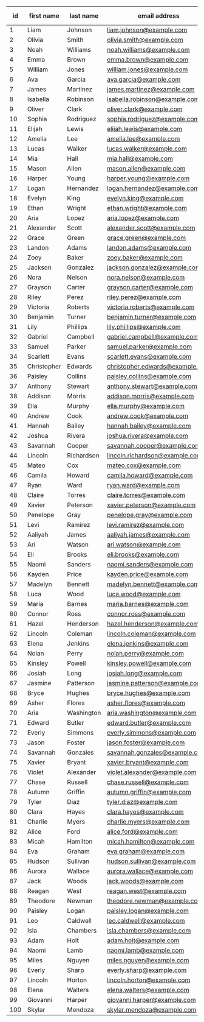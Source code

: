 | id  | first name  | last name  | email address                   | mobile number |
|-----|-------------|------------|---------------------------------|---------------|
| 1   | Liam        | Johnson    | liam.johnson@example.com        | +6584582486   |
| 2   | Olivia      | Smith      | olivia.smith@example.com        | +6596133788   |
| 3   | Noah        | Williams   | noah.williams@example.com       | +6585240148   |
| 4   | Emma        | Brown      | emma.brown@example.com          | +6597556793   |
| 5   | William     | Jones      | william.jones@example.com       | +6585875483   |
| 6   | Ava         | Garcia     | ava.garcia@example.com          | +6581614604   |
| 7   | James       | Martinez   | james.martinez@example.com      | +6596040463   |
| 8   | Isabella    | Robinson   | isabella.robinson@example.com   | +6586247512   |
| 9   | Oliver      | Clark      | oliver.clark@example.com        | +6594718197   |
| 10  | Sophia      | Rodriguez  | sophia.rodriguez@example.com    | +6593129901   |
| 11  | Elijah      | Lewis      | elijah.lewis@example.com        | +6584625700   |
| 12  | Amelia      | Lee        | amelia.lee@example.com          | +6582240483   |
| 13  | Lucas       | Walker     | lucas.walker@example.com        | +6595129606   |
| 14  | Mia         | Hall       | mia.hall@example.com            | +6589725130   |
| 15  | Mason       | Allen      | mason.allen@example.com         | +6595447180   |
| 16  | Harper      | Young      | harper.young@example.com        | +6582736204   |
| 17  | Logan       | Hernandez  | logan.hernandez@example.com     | +6595872440   |
| 18  | Evelyn      | King       | evelyn.king@example.com         | +6587755925   |
| 19  | Ethan       | Wright     | ethan.wright@example.com        | +6586696427   |
| 20  | Aria        | Lopez      | aria.lopez@example.com          | +6587618925   |
| 21  | Alexander   | Scott      | alexander.scott@example.com     | +6593716004   |
| 22  | Grace       | Green      | grace.green@example.com         | +6595801688   |
| 23  | Landon      | Adams      | landon.adams@example.com        | +6581445942   |
| 24  | Zoey        | Baker      | zoey.baker@example.com          | +6597557150   |
| 25  | Jackson     | Gonzalez   | jackson.gonzalez@example.com    | +6588576787   |
| 26  | Nora        | Nelson     | nora.nelson@example.com         | +6587089477   |
| 27  | Grayson     | Carter     | grayson.carter@example.com      | +6595573943   |
| 28  | Riley       | Perez      | riley.perez@example.com         | +6583084868   |
| 29  | Victoria    | Roberts    | victoria.roberts@example.com    | +6594952440   |
| 30  | Benjamin    | Turner     | benjamin.turner@example.com     | +6593041715   |
| 31  | Lily        | Phillips   | lily.phillips@example.com       | +6599478892   |
| 32  | Gabriel     | Campbell   | gabriel.campbell@example.com    | +6586772210   |
| 33  | Samuel      | Parker     | samuel.parker@example.com       | +6585483094   |
| 34  | Scarlett    | Evans      | scarlett.evans@example.com      | +6588918371   |
| 35  | Christopher | Edwards    | christopher.edwards@example.com | +6594352097   |
| 36  | Paisley     | Collins    | paisley.collins@example.com     | +6582050175   |
| 37  | Anthony     | Stewart    | anthony.stewart@example.com     | +6599423318   |
| 38  | Addison     | Morris     | addison.morris@example.com      | +6582973078   |
| 39  | Ella        | Murphy     | ella.murphy@example.com         | +6596569133   |
| 40  | Andrew      | Cook       | andrew.cook@example.com         | +6599071842   |
| 41  | Hannah      | Bailey     | hannah.bailey@example.com       | +6585627475   |
| 42  | Joshua      | Rivera     | joshua.rivera@example.com       | +6593752571   |
| 43  | Savannah    | Cooper     | savannah.cooper@example.com     | +6596358856   |
| 44  | Lincoln     | Richardson | lincoln.richardson@example.com  | +6592523186   |
| 45  | Mateo       | Cox        | mateo.cox@example.com           | +6592915914   |
| 46  | Camila      | Howard     | camila.howard@example.com       | +6591471896   |
| 47  | Ryan        | Ward       | ryan.ward@example.com           | +6597029602   |
| 48  | Claire      | Torres     | claire.torres@example.com       | +6586806123   |
| 49  | Xavier      | Peterson   | xavier.peterson@example.com     | +6592964896   |
| 50  | Penelope    | Gray       | penelope.gray@example.com       | +6587260547   |
| 51  | Levi        | Ramirez    | levi.ramirez@example.com        | +6581407322   |
| 52  | Aaliyah     | James      | aaliyah.james@example.com       | +6593213790   |
| 53  | Ari         | Watson     | ari.watson@example.com          | +6582107864   |
| 54  | Eli         | Brooks     | eli.brooks@example.com          | +6586593938   |
| 55  | Naomi       | Sanders    | naomi.sanders@example.com       | +6593486697   |
| 56  | Kayden      | Price      | kayden.price@example.com        | +6589338234   |
| 57  | Madelyn     | Bennett    | madelyn.bennett@example.com     | +6594598447   |
| 58  | Luca        | Wood       | luca.wood@example.com           | +6593829448   |
| 59  | Maria       | Barnes     | maria.barnes@example.com        | +6596665034   |
| 60  | Connor      | Ross       | connor.ross@example.com         | +6589281456   |
| 61  | Hazel       | Henderson  | hazel.henderson@example.com     | +6585118372   |
| 62  | Lincoln     | Coleman    | lincoln.coleman@example.com     | +6596908855   |
| 63  | Elena       | Jenkins    | elena.jenkins@example.com       | +6583091925   |
| 64  | Nolan       | Perry      | nolan.perry@example.com         | +6583607548   |
| 65  | Kinsley     | Powell     | kinsley.powell@example.com      | +6594487600   |
| 66  | Josiah      | Long       | josiah.long@example.com         | +6588902622   |
| 67  | Jasmine     | Patterson  | jasmine.patterson@example.com   | +6589472198   |
| 68  | Bryce       | Hughes     | bryce.hughes@example.com        | +6589232142   |
| 69  | Asher       | Flores     | asher.flores@example.com        | +6583798357   |
| 70  | Aria        | Washington | aria.washington@example.com     | +6591760347   |
| 71  | Edward      | Butler     | edward.butler@example.com       | +6597637175   |
| 72  | Everly      | Simmons    | everly.simmons@example.com      | +6583615105   |
| 73  | Jason       | Foster     | jason.foster@example.com        | +6594629455   |
| 74  | Savannah    | Gonzales   | savannah.gonzales@example.com   | +6582991210   |
| 75  | Xavier      | Bryant     | xavier.bryant@example.com       | +6584580858   |
| 76  | Violet      | Alexander  | violet.alexander@example.com    | +6586643091   |
| 77  | Chase       | Russell    | chase.russell@example.com       | +6598711974   |
| 78  | Autumn      | Griffin    | autumn.griffin@example.com      | +6585201091   |
| 79  | Tyler       | Diaz       | tyler.diaz@example.com          | +6596928684   |
| 80  | Clara       | Hayes      | clara.hayes@example.com         | +6583054790   |
| 81  | Charlie     | Myers      | charlie.myers@example.com       | +6594702898   |
| 82  | Alice       | Ford       | alice.ford@example.com          | +6598198605   |
| 83  | Micah       | Hamilton   | micah.hamilton@example.com      | +6584672621   |
| 84  | Eva         | Graham     | eva.graham@example.com          | +6594302560   |
| 85  | Hudson      | Sullivan   | hudson.sullivan@example.com     | +6581521047   |
| 86  | Aurora      | Wallace    | aurora.wallace@example.com      | +6598537283   |
| 87  | Jack        | Woods      | jack.woods@example.com          | +6582143628   |
| 88  | Reagan      | West       | reagan.west@example.com         | +6595895756   |
| 89  | Theodore    | Newman     | theodore.newman@example.com     | +6593446283   |
| 90  | Paisley     | Logan      | paisley.logan@example.com       | +6586839474   |
| 91  | Leo         | Caldwell   | leo.caldwell@example.com        | +6598494487   |
| 92  | Isla        | Chambers   | isla.chambers@example.com       | +6592853567   |
| 93  | Adam        | Holt       | adam.holt@example.com           | +6589519758   |
| 94  | Naomi       | Lamb       | naomi.lamb@example.com          | +6597051180   |
| 95  | Miles       | Nguyen     | miles.nguyen@example.com        | +6582675793   |
| 96  | Everly      | Sharp      | everly.sharp@example.com        | +6585778846   |
| 97  | Lincoln     | Horton     | lincoln.horton@example.com      | +6592971931   |
| 98  | Elena       | Walters    | elena.walters@example.com       | +6593812188   |
| 99  | Giovanni    | Harper     | giovanni.harper@example.com     | +6597658315   |
| 100 | Skylar      | Mendoza    | skylar.mendoza@example.com      | +6582129756   |
